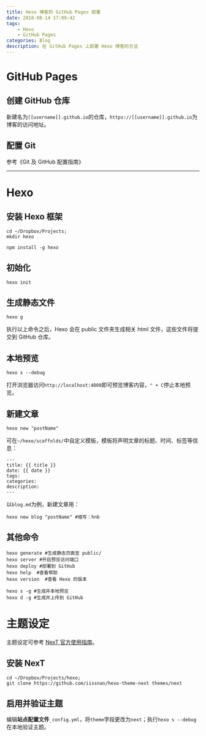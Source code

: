 ```yaml
---
title: Hexo 博客的 GitHub Pages 部署
date: 2018-08-14 17:09:42
tags: 
    - Hexo
    - GitHub Pages
categories: Blog
description: 在 GitHub Pages 上部署 Hexo 博客的方法
---
```


# GitHub Pages


## 创建 GitHub 仓库

新建名为`[[username]].github.io`的仓库，`https://[[username]].github.io`为博客的访问地址。

## 配置 Git

参考《Git 及 GitHub 配置指南》

------

# Hexo

## 安装 Hexo 框架

```shell
cd ~/Dropbox/Projects;
mkdir hexo
```

```shell
npm install -g hexo
```

## 初始化

```shell
hexo init
```

## 生成静态文件

```shell
hexo g
```
执行以上命令之后，Hexo 会在 public 文件夹生成相关 html 文件，这些文件将提交到 GitHub 仓库。

## 本地预览

```shell
hexo s --debug
```
打开浏览器访问`http://localhost:4000`即可预览博客内容，`⌃ + C`停止本地预览。

## 新建文章

```shell
hexo new "postName"
```
可在`~/hexo/scaffolds/`中自定义模板，模板将声明文章的标题、时间、标签等信息：

```
---
title: {{ title }}
date: {{ date }}
tags:
categories:
description:
---
```
以`blog.md`为例，新建文章用：

```shell
hexo new blog "postName" #缩写：hnb
```

## 其他命令

```shell
hexo generate #生成静态页面至 public/
hexo server #开启预览访问端口
hexo deploy #部署到 GitHub
hexo help  #查看帮助
hexo version  #查看 Hexo 的版本
```

```shell
hexo s -g #生成并本地预览
hexo d -g #生成并上传到 GitHub
```

# 主题设定

主题设定可参考 [NexT 官方使用指南](http://theme-next.iissnan.com/)。

## 安装 NexT

```shell
cd ~/Dropbox/Projects/hexo;
git clone https://github.com/iissnan/hexo-theme-next themes/next
```

## 启用并验证主题

编辑**站点配置文件**`_config.yml`，将`theme`字段更改为`next`；执行`hexo s --debug`在本地验证主题。